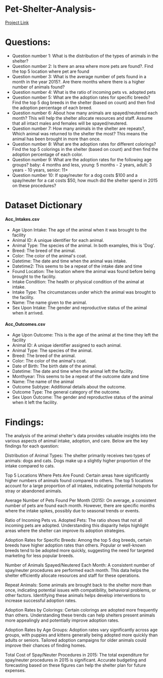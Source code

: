 # Pet-Shelter-Analysis-
[Project Link](https://github.com/ashleyle95/Pet-Shelter-Analysis-/blob/main/Pet_Shelter_Analysis%202.ipynb)
# Questions:
- Question number 1: What is the distribution of the types of animals in the shelter?
- Question number 2: Is there an area where more pets are found?. Find the top 5 location where pet are found
- Question number 3: What is the average number of pets found in a month in the year 2015?. Are there months where there is a higher number of animals found?
- Question number 4: What is the ratio of incoming pets vs. adopted pets
- Question number 5: What are the adoption rates for specific breeds? Find the top 5 dog breeds in the shelter (based on count) and then find the adoption percentage of each breed.
- Question number 6: About how many animals are spayed/neutered each month? This will help the shelter allocate resources and staff. Assume that all intact males and females will be spayed/neutered.
- Question number 7: How many animals in the shelter are repeats?, Which animal was returned to the shelter the most? This means the animal has been brought in more than once.
- Question number 8: What are the adoption rates for different colorings? Find the top 5 colorings in the shelter (based on count) and then find the adoption percentage of each color.
- Question number 9: What are the adoption rates for the following age groups? baby: 4 months and less, young: 5 months - 2 years, adult: 3 years - 10 years, senior: 11+
- Question number 10: If spay/neuter for a dog costs $100 and a spay/neuter for a cat costs $50, how much did the shelter spend in 2015 on these procedures?
# Dataset Dictionary
#### Acc_Intakes.csv 
- Age Upon Intake: The age of the animal when it was brought to the facility
- Animal ID: A unique identifier for each animal.
- Animal Type: The species of the animal. In both examples, this is 'Dog'.
- Breed: The breed of the animal.
- Color: The color of the animal's coat.
- Datetime: The date and time when the animal was intake.
- Datetime2: This seems to be a repeat of the intake date and time
- Found Location: The location where the animal was found before being brought to the facility.
- Intake Condition: The health or physical condition of the animal at intake.
- Intake Type: The circumstances under which the animal was brought to the facility.
- Name: The name given to the animal. 
- Sex Upon Intake: The gender and reproductive status of the animal when it arrived.

#### Acc_Outcomes.csv
- Age Upon Outcome: This is the age of the animal at the time they left the facility
- Animal ID: A unique identifier assigned to each animal.
- Animal Type: The species of the animal.
- Breed: The breed of the animal.
- Color: The color of the animal's coat.
- Date of Birth: The birth date of the animal. 
- Datetime: The date and time when the animal left the facility.
- Monthyear: This seems to be a repeat of the outcome date and time
- Name: The name of the animal
- Outcome Subtype: Additional details about the outcome.
- Outcome Type: The general category of the outcome.
- Sex Upon Outcome: The gender and reproductive status of the animal when it left the facility.
# Findings:
The analysis of the animal shelter's data provides valuable insights into the various aspects of animal intake, adoption, and care. Below are the key findings for each question:

Distribution of Animal Types:
The shelter primarily receives two types of animals: dogs and cats. Dogs make up a slightly higher proportion of the intake compared to cats.

Top 5 Locations Where Pets Are Found:
Certain areas have significantly higher numbers of animals found compared to others. The top 5 locations account for a large proportion of all intakes, indicating potential hotspots for stray or abandoned animals.

Average Number of Pets Found Per Month (2015):
On average, a consistent number of pets are found each month. However, there are specific months where the intake spikes, possibly due to seasonal trends or events.

Ratio of Incoming Pets vs. Adopted Pets:
The ratio shows that not all incoming pets are adopted. Understanding this disparity helps highlight areas where the shelter can improve its adoption strategies.

Adoption Rates for Specific Breeds:
Among the top 5 dog breeds, certain breeds have higher adoption rates than others. Popular or well-known breeds tend to be adopted more quickly, suggesting the need for targeted marketing for less popular breeds.

Number of Animals Spayed/Neutered Each Month:
A consistent number of spay/neuter procedures are performed each month. This data helps the shelter efficiently allocate resources and staff for these operations.

Repeat Animals:
Some animals are brought back to the shelter more than once, indicating potential issues with compatibility, behavioral problems, or other factors. Identifying these animals helps develop interventions to increase successful adoption rates.

Adoption Rates by Colorings:
Certain colorings are adopted more frequently than others. Understanding these trends can help shelters present animals more appealingly and potentially improve adoption rates.

Adoption Rates by Age Groups:
Adoption rates vary significantly across age groups, with puppies and kittens generally being adopted more quickly than adults or seniors. Tailored adoption campaigns for older animals could improve their chances of finding homes.

Total Cost of Spay/Neuter Procedures in 2015:
The total expenditure for spay/neuter procedures in 2015 is significant. Accurate budgeting and forecasting based on these figures can help the shelter plan for future expenses.

